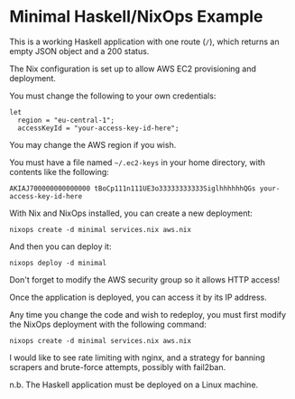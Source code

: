 # Minimal Haskell/NixOps Example

This is a working Haskell application with one route (`/`), which returns an
empty JSON object and a 200 status.

The Nix configuration is set up to allow AWS EC2 provisioning and deployment.

You must change the following to your own credentials:

```
let
  region = "eu-central-1";
  accessKeyId = "your-access-key-id-here";
```

You may change the AWS region if you wish.

You must have a file named `~/.ec2-keys` in your home directory, with contents
like the following:

```
AKIAJ700000000000000 tBoCp111n111UE3o33333333333SiglhhhhhhQGs your-access-key-id-here
```

With Nix and NixOps installed, you can create a new deployment:

```
nixops create -d minimal services.nix aws.nix
```

And then you can deploy it:

```
nixops deploy -d minimal
```

Don't forget to modify the AWS security group so it allows HTTP access!

Once the application is deployed, you can access it by its IP address.

Any time you change the code and wish to redeploy, you must first modify the
NixOps deployment with the following command:

```
nixops create -d minimal services.nix aws.nix
```

I would like to see rate limiting with nginx, and a strategy for banning
scrapers and brute-force attempts, possibly with fail2ban.

n.b. The Haskell application must be deployed on a Linux machine.
